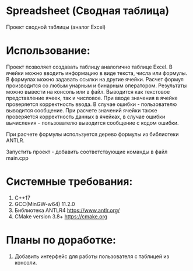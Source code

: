# Spreadsheet (Сводная таблица)

Проект сводной таблицы (аналог Excel)

# Использование:

Проект позволяет создавать таблицу аналогично таблице Excel. В ячейки можно вводить информацию в виде текста, числа или формулы. В формулах можно задавать ссылки на другие ячейки. Расчет формул производится со любым унарным и бинарным оператором. 
Результаты можно вывести на консоль или в файл. Выводится как текстовое представление ячеек, так и числовое. 
При вводе значения в ячейке проверяется корректность ввода. В случае ошибки - пользователю выводится сообщение. 
При расчете значений ячейки также проверяется корректность данных в ячейках, в случае ошибки вычисления - пользователю выводится сообщение с кодом ошибки.

При расчете формулы используется дерево формулы из библиотеки ANTLR.

Запустить проект - добавить соответствующие команды в файл main.cpp

# Системные требования:
1. С++17
2. GCC(MinGW-w64) 11.2.0
3. Библиотека ANTLR4 https://www.antlr.org/
4. CMake version 3.8+ https://cmake.org

# Планы по доработке:
1. Добавить интерфейс для работы пользователя с таблицей из консоли.
